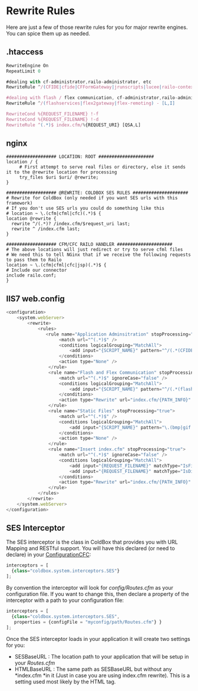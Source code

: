 # Rewrite Rules

Here are just a few of those rewrite rules for you for major rewrite engines. You can spice them up as needed.

## .htaccess

```js
RewriteEngine On
RepeatLimit 0

#dealing with cf-administrator,railo-administrator, etc
RewriteRule ^/(CFIDE|cfide|CFFormGateway|jrunscripts|lucee|railo-context|fckeditor) - [L,I]

#dealing with flash / flex communication, cf-administrator,railo-administrator, etc
RewriteRule ^/(flashservices|flex2gateway|flex-remoting) - [L,I]

RewriteCond %{REQUEST_FILENAME} !-f
RewriteCond %{REQUEST_FILENAME} !-d
RewriteRule ^(.*)$ index.cfm/%{REQUEST_URI} [QSA,L]
```

## nginx

```
################### LOCATION: ROOT #####################
location / {
     # First attempt to serve real files or directory, else it sends it to the @rewrite location for processing
     try_files $uri $uri/ @rewrite;
}

################### @REWRITE: COLDBOX SES RULES #####################
# Rewrite for ColdBox (only needed if you want SES urls with this framework)
# If you don't use SES urls you could do something like this
# location ~ \.(cfm|cfml|cfc)(.*)$ {
location @rewrite {
  rewrite ^/(.*)? /index.cfm/$request_uri last;
  rewrite ^ /index.cfm last;
}

################### CFM/CFC RAILO HANDLER #####################
# The above locations will just redirect or try to serve cfml files
# We need this to tell NGinx that if we receive the following requests to pass them to Railo
location ~ \.(cfm|cfml|cfc|jsp)(.*)$ {
# Include our connector
include railo.conf;
}

```

## IIS7 web.config

```js
<configuration>
    <system.webServer>
        <rewrite>
            <rules>
               <rule name="Application Adminsitration" stopProcessing="true">
                    <match url="^(.*)$" />
                    <conditions logicalGrouping="MatchAll">
                        <add input="{SCRIPT_NAME}" pattern="^/(.*(CFIDE|cfide|CFFormGateway|jrunscripts|lucee|railo-context|fckeditor)).*$" ignoreCase="false" />
                    </conditions>
                    <action type="None" />
                </rule>
                <rule name="Flash and Flex Communication" stopProcessing="true">
                    <match url="^(.*)$" ignoreCase="false" />
                    <conditions logicalGrouping="MatchAll">
                        <add input="{SCRIPT_NAME}" pattern="^/(.*(flashservices|flex2gateway|flex-remoting)).*$" ignoreCase="false" />
                    </conditions>
                    <action type="Rewrite" url="index.cfm/{PATH_INFO}" appendQueryString="true" />
                </rule>
                <rule name="Static Files" stopProcessing="true">
                    <match url="^(.*)$" />
                    <conditions logicalGrouping="MatchAll">
                        <add input="{SCRIPT_NAME}" pattern="\.(bmp|gif|jpe?g|png|css|js|txt|pdf|doc|xls)$" ignoreCase="false" />
                    </conditions>
                    <action type="None" />
                </rule>
                <rule name="Insert index.cfm" stopProcessing="true">
                    <match url="^(.*)$" ignoreCase="false" />
                    <conditions logicalGrouping="MatchAll">
                        <add input="{REQUEST_FILENAME}" matchType="IsFile" negate="true" />
                        <add input="{REQUEST_FILENAME}" matchType="IsDirectory" negate="true" />
                    </conditions>
                    <action type="Rewrite" url="index.cfm/{PATH_INFO}" appendQueryString="true" />
                </rule>
            </rules>
        </rewrite>
    </system.webServer>
</configuration>
```

## SES Interceptor

The SES interceptor is the class in ColdBox that provides you with URL Mapping and RESTful support. You will have this declared (or need to declare) in your [ConfigurationCFC](http://wiki.coldbox.org/wiki/ConfigurationCFC.cfm):


```js
interceptors = [
  {class="coldbox.system.interceptors.SES"}
];
```

By convention the interceptor will look for *config/Routes.cfm* as your configuration file. If you want to change this, then declare a property of the interceptor with a path to your configuration file:

```js
interceptors = [
  {class="coldbox.system.interceptors.SES",
   properties = {configFile = "myconfig/path/Routes.cfm"} }
];
```

Once the SES interceptor loads in your application it will create two settings for you:

* SESBaseURL : The location path to your application that will be setup in your *Routes.cfm*
* HTMLBaseURL : The same path as SESBaseURL but without any *index.cfm *in it (Just in case you are using index.cfm rewrite). This is a setting used most likely by the HTML <base> tag.
